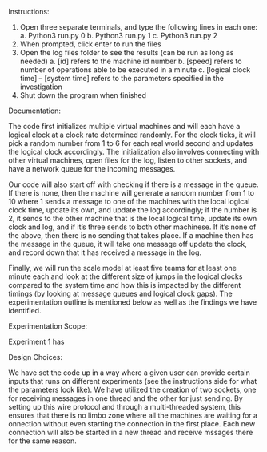 Instructions: 

1.	Open three separate terminals, and type the following lines in each one: 
  a.	Python3 run.py 0
  b.	Python3 run.py 1
  c.	Python3 run.py 2
2.	When prompted, click enter to run the files 
3.	Open the log files folder to see the results (can be run as long as needed)
  a.	[id] refers to the machine id number
  b.	[speed] refers to number of operations able to be executed in a minute
  c.	[logical clock time] – [system time] refers to the parameters specified in the investigation 
4.	Shut down the program when finished

Documentation: 

The code first initializes multiple virtual machines and will each have a logical clock at a clock rate determined randomly. For the clock ticks, it will pick a random number from 1 to 6 for each real world second and updates the logical clock accordingly. The initialization also involves connecting with other virtual machines, open files for the log, listen to other sockets, and have a network queue for the incoming messages. 

Our code will also start off with checking if there is a message in the queue. If there is none, then the machine will generate a random number from 1 to 10 where 1 sends a message to one of the machines with the local logical clock time, update its own, and update the log accordingly; if the number is 2, it sends to the other machine that is the local logical time, update its own clock and log, and if it’s three sends to both other machinese. If it’s none of the above, then there is no sending that takes place. If a machine then has the message in the queue, it will take one message off update the clock, and record down that it has received a message in the log. 

Finally, we will run the scale model at least five teams for at least one minute each and look at the different size of jumps in the logical clocks compared to the system time and how this is impacted by the different timings (by looking at message queues and logical clock gaps). The experimentation outline is mentioned below as well as the findings we have identified.  

Experimentation Scope:

Experiment 1 has 

Design Choices:

We have set the code up in a way where a given user can provide certain inputs that runs on different experiments (see the instructions side for what the parameters look like). We have utilized the creation of two sockets, one for receiving messages in one thread and the other for just sending.  By setting up this wire protocol and through a multi-threaded system, this ensures that there is no limbo zone where all the machines are waiting for a onnection without even starting the connection in the first place. Each new connection will also be started in a new thread and receive mssages there for the same reason. 








